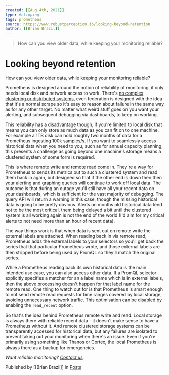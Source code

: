 ```yaml
---
created: [[Aug 4th, 2021]]
type: #clipping
tags: prometheus 
source: https://www.robustperception.io/looking-beyond-retention
author: [[Brian Brazil]] 
---
```

> How can you view older data, while keeping your monitoring reliable?

# Looking beyond retention


How can you view older data, while keeping your monitoring reliable?

Prometheus is designed around the notion of reliability of monitoring, it only needs local disk and network access to work. There's [no complex clustering or distributed systems](https://www.robustperception.io/monitoring-without-consensus), even federation is designed with the idea that it's a normal scrape so it's easy to reason about failure in the same way as for any other target. No matter what weird stuff goes on you want your alerting, and subsequent debugging via dashboards, to keep on working.

This reliability has a disadvantage though, if you're limited to local disk that means you can only store as much data as you can fit on to one machine. For example a 1TB disk can hold roughly two months of data for a Prometheus ingesting 100k samples/s. If you want to seamlessly access historical data when you need to you, such as for annual capacity planning, this presents a challenge as going beyond one machine's storage means a clustered system of some form is required.

This is where remote write and remote read come in. They're a way for Prometheus to sends its metrics out to such a clustered system and read them back in again, but designed so that if the other end is down then then your alerting and graphing queries will continue to work off local data. The outcome is that during an outage you'll still have all your recent data on your dashboards, which is sufficient for the vast majority of debugging. The query API will return a warning in this case, though the missing historical data is going to be pretty obvious. Alerts on months old historical data tend not to be the most critical, them being delayed a bit until the clustered system is all working again is not the end of the world (I'd aim for my critical alerts to not need more than an hour of recent data).

The way things work is that when data is sent out on remote write the external labels are attached. When reading back in via remote read, Prometheus adds the external labels to your selectors so you'll get back the series that that particular Prometheus wrote, and those external labels are then stripped before being used by PromQL so they'll match the original series.

While a Prometheus reading back its own historical data is the main intended use case, you can also access other data. If a PromQL selector explicitly specifies a matcher for an a label name which is in external labels, then the above processing doesn't happen for that label name for the remote read. One thing to watch out for is that Prometheus is smart enough to not send remote read requests for time ranges covered by local storage, avoiding unnecessary network traffic. This optimisation can be disabled by enabling the `read_recent` option.

So that's the idea behind Prometheus remote write and read. Local storage is always there with reliable recent data - it doesn't make sense to have a Prometheus without it. And remote clustered storage systems can be transparently accessed for historical data, but any failures are isolated to prevent taking out your monitoring when there's an issue. Even if you're primarily using something like Thanos or Cortex, the local Prometheus is always there as a backup for emergencies.

_Want reliable monitoring? [Contact us](mailto:prometheus@robustperception.io)._

Published by [[Brian Brazil]] in [Posts](https://www.robustperception.io/category/posts)
